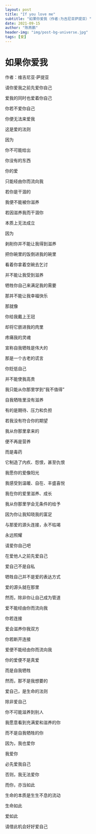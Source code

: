 ```yaml
---
layout: post
title: "If you love me"
subtitle: "如果你爱我（作者:为吉尼亚萨提亚）"
date: 2021-09-15
author: "陈燕鹏"
header-img: "img/post-bg-universe.jpg"
tags: [爱]
---
```


# 如果你爱我



作者：维吉尼亚·萨提亚



请你爱我之前先爱你自己

爱我的同时也爱着你自己

你若不爱你自己

你便无法来爱我



这是爱的法则

因为

你不可能给出

你没有的东西



你的爱

只能经由你而流向我

若你是干涸的

我便不能被你滋养



若因滋养我而干涸你

本质上无法成立

因为

剥削你并不能让我得到滋养

把你碗里的饭倒进我的碗里

看着你拿着空碗去乞讨

并不能让我受到滋养



牺牲你自己来满足我的需要

那并不能让我幸福快乐

那就像

你给我戴上王冠

却将它嵌进我的肉里

疼痛我的灵魂



宣称自我牺牲是伟大的

那是一个古老的谎言

你贬低自己

并不能使我高贵

我只能从你那里学到“我不值得”



自我牺牲里没有滋养

有的是期待、压力和负担

若我没有符合你的期望

我从你那里拿来的

便不再是营养

而是毒药

它制造了内疚、怨恨，甚至仇恨



我愿你的爱像阳光

我感受到温暖、自在、丰盛喜悦

我在你的爱里滋养、成长

我从你那里学会无条件的给予

因为你让我知晓我的富足

与那爱的源头连接，永不枯竭

永远照耀



请爱你自己吧

在爱他人之前先爱自己

爱自己不是自私

牺牲自己并不是爱的表达方式

爱的源头就在那里



然而，除非你让自己成为管道

爱不能经由你而流向我

你若连接

爱会滋养你我双方

你若断开连接

爱便不能经由你而流向我

你的爱便不是真爱

而是自我牺牲

然而，那不是我想要的



爱自己，是生命的法则

除非爱自己

你不可能滋养到别人

我愿意看到充满爱和滋养的你

而不是自我牺牲的你



因为，我也爱你

我爱你

必先爱我自己

否则，我无法爱你



而你，亦当如此

生命的本质是生生不息的流动

生命如此

爱如此

请借此机会好好爱自己


